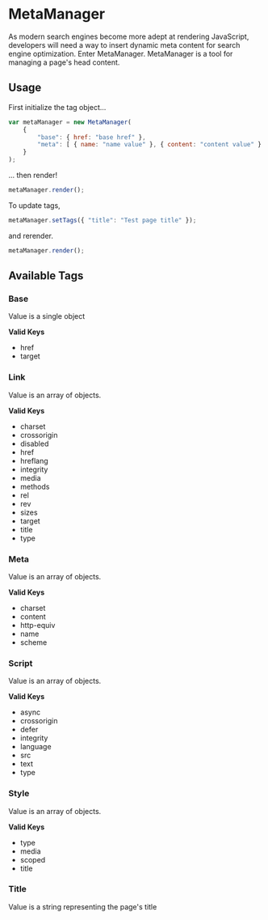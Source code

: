 # MetaManager
As modern search engines become more adept at rendering JavaScript, developers will 
need a way to insert dynamic meta content for search engine optimization. Enter 
MetaManager. MetaManager is a tool for managing a page's head content.

## Usage
First initialize the tag object...
```javascript
var metaManager = new MetaManager(
    {
        "base": { href: "base href" },
        "meta": [ { name: "name value" }, { content: "content value" } ]
    }
);
```
... then render!
```javascript
metaManager.render();
```

To update tags, 
```javascript
metaManager.setTags({ "title": "Test page title" });
```

and rerender.
```javascript
metaManager.render();
```

## Available Tags
### Base
Value is a single object

**Valid Keys**
* href
* target

### Link
Value is an array of objects.

**Valid Keys**
* charset
* crossorigin
* disabled
* href
* hreflang
* integrity
* media
* methods
* rel
* rev
* sizes
* target
* title
* type
  
### Meta
Value is an array of objects.

**Valid Keys**
* charset
* content
* http-equiv
* name
* scheme

### Script
Value is an array of objects.

**Valid Keys**
* async
* crossorigin
* defer
* integrity
* language
* src
* text
* type

### Style
Value is an array of objects.

**Valid Keys**
* type
* media
* scoped  
* title

### Title
Value is a string representing the page's title